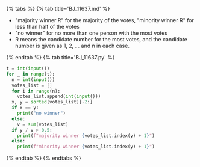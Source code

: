 {% tabs %}
{% tab title='BJ_11637.md' %}

* "majority winner R" for the majority of the votes, "minority winner R" for less than half of the votes
* "no winner" for no more than one person with the most votes
* R means the candidate number for the most votes, and the candidate number is given as 1, 2, . . and n in each case.

{% endtab %}
{% tab title='BJ_11637.py' %}

```py
t = int(input())
for _ in range(t):
  n = int(input())
  votes_list = []
  for i in range(n):
    votes_list.append(int(input()))
  x, y = sorted(votes_list)[-2:]
  if x == y:
    print("no winner")
  else:
    v = sum(votes_list)
  if y / v > 0.5:
    print(f"majority winner {votes_list.index(y) + 1}")
  else:
    print(f"minority winner {votes_list.index(y) + 1}")
```

{% endtab %}
{% endtabs %}